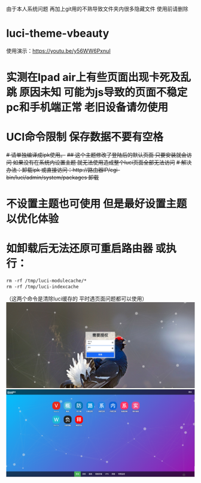 由于本人系统问题 再加上git用的不熟导致文件夹内很多隐藏文件  使用前请删除
# luci-theme-vbeauty
使用演示：https://youtu.be/y56WW6PxnuI
# 实测在Ipad air上有些页面出现卡死及乱跳  原因未知 可能为js导致的页面不稳定  pc和手机端正常 老旧设备请勿使用
# UCI命令限制  保存数据不要有空格
~~# 请单独编译成ipk使用。~~
~~## 这个主题修改了登陆后的默认页面  只要安装就会访问 如果没有在系统内设置主题 就无法使用造成整个luci页面全部无法访问~~
~~# 解决办法：卸载ipk  或直接访问：http://路由器IP/cgi-bin/luci/admin/system/packages 卸载~~
# 不设置主题也可使用 但是最好设置主题以优化体验
# 如卸载后无法还原可重启路由器  或执行：
```
rm -rf /tmp/luci-modulecache/*
rm -rf /tmp/luci-indexcache
```
（这两个命令是清除luci缓存的 平时遇页面问题都可以使用）
![image](https://github.com/ykxVK8yL5L/luci-theme-vbeauty/blob/main/Screenshots/Login.png?raw=true)
![image](https://github.com/ykxVK8yL5L/luci-theme-vbeauty/blob/main/Screenshots/ScreenShot.png?raw=true)
